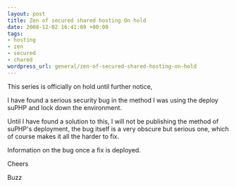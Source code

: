 ```yaml
--- 
layout: post
title: Zen of secured shared hosting On hold
date: 2008-12-02 16:41:09 +00:00
tags: 
- hosting
- zen
- secured
- chared
wordpress_url: general/zen-of-secured-shared-hosting-on-hold
---
```

This series is officially on hold until further notice,

I have found a serious security bug in the method I was using the deploy suPHP and lock down the environment.

Until I have found a solution to this, I will not be publishing the method of suPHP's deployment, the bug itself is a very obscure but serious one, which of course makes it all the harder to fix.

Information on the bug once a fix is deployed.

Cheers

Buzz
